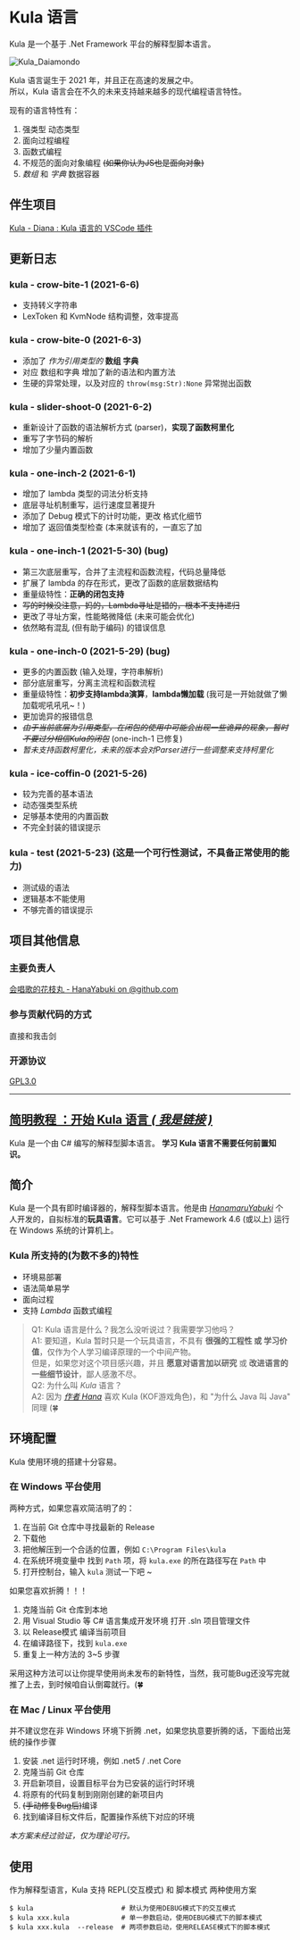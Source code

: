 # Kula 语言
Kula 是一个基于 .Net Framework 平台的解释型脚本语言。

![Kula_Daiamondo](https://gimg2.baidu.com/image_search/src=http%3A%2F%2Fhbimg.b0.upaiyun.com%2F59af30fb8e979539fe816369c6dd37b06a3ee9a984f42-4G7yBG_fw658&refer=http%3A%2F%2Fhbimg.b0.upaiyun.com&app=2002&size=f9999,10000&q=a80&n=0&g=0n&fmt=jpeg?sec=1624933443&t=32e57f6dcb44de881f052a290ea0eddc)

Kula 语言诞生于 2021 年，并且正在高速的发展之中。    
所以，Kula 语言会在不久的未来支持越来越多的现代编程语言特性。    

现有的语言特性有：
1. 强类型 动态类型
2. 面向过程编程
3. 函数式编程
4. 不规范的面向对象编程 ~~(如果你认为JS也是面向对象)~~
5. *数组* 和 *字典* 数据容器

## 伴生项目
[Kula - Diana : Kula 语言的 VSCode 插件](https://github.com/HanaYabuki/Kula-Diana)

## 更新日志
### kula - crow-bite-1 (2021-6-6)
* 支持转义字符串
* LexToken 和 KvmNode 结构调整，效率提高

### kula - crow-bite-0 (2021-6-3)
* 添加了 *作为引用类型的* **数组** **字典**
* 对应 数组和字典 增加了新的语法和内置方法
* 生硬的异常处理，以及对应的 `throw(msg:Str):None` 异常抛出函数

### kula - slider-shoot-0 (2021-6-2)
* 重新设计了函数的语法解析方式 (parser)，**实现了函数柯里化**
* 重写了字节码的解析
* 增加了少量内置函数

### kula - one-inch-2 (2021-6-1)
* 增加了 lambda 类型的词法分析支持
* 底层寻址机制重写，运行速度显著提升
* 添加了 Debug 模式下的计时功能，更改 格式化细节
* 增加了 返回值类型检查 (本来就该有的，一直忘了加

### kula - one-inch-1 (2021-5-30) (bug)
* 第三次底层重写，合并了主流程和函数流程，代码总量降低
* 扩展了 lambda 的存在形式，更改了函数的底层数据结构
* 重量级特性：**正确的闭包支持**
* ~~写的时候没注意，妈的，Lambda寻址是错的，根本不支持递归~~
* 更改了寻址方案，性能略微降低 (未来可能会优化)
* 依然略有混乱 (但有助于编码) 的错误信息

### kula - one-inch-0 (2021-5-29) (bug)
* 更多的内置函数 (输入处理，字符串解析)
* 部分底层重写，分离主流程和函数流程
* 重量级特性：**初步支持lambda演算**，**lambda懒加载** (我可是一开始就做了懒加载呢吼吼吼~！)
* 更加诡异的报错信息
* ~~*由于当前底层为引用类型，在闭包的使用中可能会出现一些诡异的现象，暂时不要过分相信Kula的闭包*~~ (one-inch-1 已修复)
* *暂未支持函数柯里化，未来的版本会对Parser进行一些调整来支持柯里化*

### kula - ice-coffin-0 (2021-5-26)
* 较为完善的基本语法
* 动态强类型系统
* 足够基本使用的内置函数
* 不完全封装的错误提示

### kula - test (2021-5-23) (这是一个可行性测试，不具备正常使用的能力)
* 测试级的语法
* 逻辑基本不能使用
* 不够完善的错误提示

## 项目其他信息
### 主要负责人
[会唱歌的花枝丸 - HanaYabuki on @github.com](https://github.com/HanaYabuki)

### 参与贡献代码的方式
直接和我击剑

### 开源协议
[GPL3.0](./LICENSE)

------

## [简明教程 ：开始 Kula 语言 *( 我是链接 )*](./docs/tutorial-0.md)
Kula 是一个由 C# 编写的解释型脚本语言。 **学习 Kula 语言不需要任何前置知识。**

## 简介
Kula 是一个具有即时编译器的，解释型脚本语言。他是由 [*HanamaruYabuki*](https://hanayabuki.github.com) 个人开发的，自拟标准的**玩具语言**。它可以基于 .Net Framework 4.6 (或以上) 运行在 Windows 系统的计算机上。 

### Kula 所支持的(为数不多的)特性
* 环境易部署
* 语法简单易学
* 面向过程
* 支持 *Lambda* 函数式编程

> Q1: Kula 语言是什么？我怎么没听说过？我需要学习他吗？  
> A1: 要知道，Kula 暂时只是一个玩具语言，不具有 **很强的工程性 或 学习价值**，仅作为个人学习编译原理的一个中间产物。    
> 但是，如果您对这个项目感兴趣，并且 **愿意对语言加以研究** 或 **改进语言的一些细节设计**，鄙人感激不尽。      
> Q2: 为什么叫 *Kula* 语言？    
> A2: 因为 [*作者 Hana*](https://hanayabuki.github.com) 喜欢 Kula (KOF游戏角色)，和 "为什么 Java 叫 Java" 同理 (🍀

## 环境配置

Kula 使用环境的搭建十分容易。

### 在 Windows 平台使用
两种方式，如果您喜欢简洁明了的：    
1. 在当前 Git 仓库中寻找最新的 Release
2. 下载他
3. 把他解压到一个合适的位置，例如 `C:\Program Files\kula`
4. 在系统环境变量中 找到 `Path` 项，将 `kula.exe` 的所在路径写在 `Path` 中
5. 打开控制台，输入 `kula` 测试一下吧 ~

如果您喜欢折腾！！！
1. 克隆当前 Git 仓库到本地
2. 用 Visual Studio 等 C# 语言集成开发环境 打开 .sln 项目管理文件
3. 以 Release模式 编译当前项目
4. 在编译路径下，找到 `kula.exe`
5. 重复上一种方法的 3~5 步骤

采用这种方法可以让你提早使用尚未发布的新特性，当然，我可能Bug还没写完就推了上去，到时候咱自认倒霉就行。(🍀

### 在 Mac / Linux 平台使用
并不建议您在非 Windows 环境下折腾 .net，如果您执意要折腾的话，下面给出笼统的操作步骤
1. 安装 .net 运行时环境，例如 .net5 / .net Core
2. 克隆当前 Git 仓库
3. 开启新项目，设置目标平台为已安装的运行时环境
4. 将原有的代码复制到刚刚创建的新项目内
5. ~~(手动修复Bug后)~~编译
6. 找到编译目标文件后，配置操作系统下对应的环境

*本方案未经过验证，仅为理论可行。*

## 使用
作为解释型语言，Kula 支持 REPL(交互模式) 和 脚本模式 两种使用方案
```shell
$ kula                      # 默认为使用DEBUG模式下的交互模式
$ kula xxx.kula             # 单一参数启动，使用DEBUG模式下的脚本模式
$ kula xxx.kula  --release  # 两项参数启动，使用RELEASE模式下的脚本模式
```
